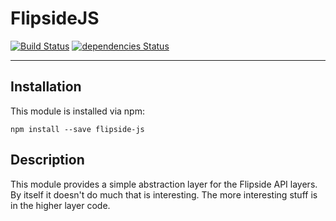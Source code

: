 # FlipsideJS

[![Build Status](https://travis-ci.org/BurningFlipside/FlipsideJS.svg?branch=master)](https://travis-ci.org/BurningFlipside/FlipsideJS)
[![dependencies Status](https://david-dm.org/BurningFlipside/FlipsideJS/status.svg)](https://david-dm.org/BurningFlipside/FlipsideJS)

---

## Installation

This module is installed via npm:

```
npm install --save flipside-js
```

## Description

This module provides a simple abstraction layer for the Flipside API layers. By itself it doesn't do much that is interesting. The more interesting stuff is in the higher layer code.

